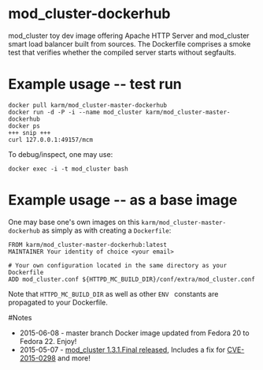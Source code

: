 # mod_cluster-dockerhub
mod_cluster toy dev image offering Apache HTTP Server and mod_cluster smart load balancer built from sources.
The Dockerfile comprises a smoke test that verifies whether the compiled server starts without segfaults.

# Example usage -- test run

    docker pull karm/mod_cluster-master-dockerhub
    docker run -d -P -i --name mod_cluster karm/mod_cluster-master-dockerhub
    docker ps
    +++ snip +++
    curl 127.0.0.1:49157/mcm
 
To debug/inspect, one may use: 

    docker exec -i -t mod_cluster bash

# Example usage -- as a base image
One may base one's own images on this ```karm/mod_cluster-master-dockerhub``` as simply as with creating a ```Dockerfile```:

    FROM karm/mod_cluster-master-dockerhub:latest
    MAINTAINER Your identity of choice <your email>
    
    # Your own configuration located in the same directory as your Dockerfile
    ADD mod_cluster.conf ${HTTPD_MC_BUILD_DIR}/conf/extra/mod_cluster.conf
    
Note that ```HTTPD_MC_BUILD_DIR``` as well as other ```ENV ``` constants are propagated to your Dockerfile. 

#Notes
 
 * 2015-06-08 - master branch Docker image updated from Fedora 20 to Fedora 22. Enjoy! 
 * 2015-05-07 - [mod_cluster 1.3.1.Final released](https://developer.jboss.org/wiki/ModclusterVersion131FinalReleased), Includes a fix for [CVE-2015-0298](https://access.redhat.com/security/cve/CVE-2015-0298) and more!
